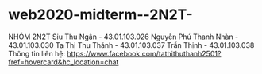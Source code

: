 # web2020-midterm--2N2T-
NHÓM 2N2T
Siu Thu Ngân - 43.01.103.026
Nguyễn Phú Thanh Nhàn - 43.01.103.030
Tạ Thị Thu Thánh - 43.01.103.037
Trần Thịnh - 43.01.103.038
Thông tin liên hệ: https://www.facebook.com/tathithuthanh2501?fref=hovercard&hc_location=chat
